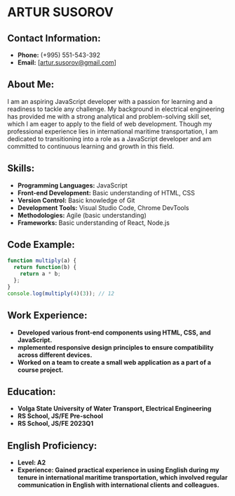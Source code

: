 # ARTUR SUSOROV

## Contact Information:
- **Phone:** (+995) 551-543-392
- **Email:** [artur.susorov@gmail.com]

## About Me:
I am an aspiring JavaScript developer with a passion for learning and a readiness to tackle any challenge. My background in electrical engineering has provided me with a strong analytical and problem-solving skill set, which I am eager to apply to the field of web development. Though my professional experience lies in international maritime transportation, I am dedicated to transitioning into a role as a JavaScript developer and am committed to continuous learning and growth in this field.

## Skills:
- **Programming Languages:** JavaScript
- **Front-end Development:** Basic understanding of HTML, CSS
- **Version Control:** Basic knowledge of Git
- **Development Tools:** Visual Studio Code, Chrome DevTools
- **Methodologies:** Agile (basic understanding)
- **Frameworks:** Basic understanding of React, Node.js

## Code Example:
```javascript
function multiply(a) {
  return function(b) {
    return a * b;
  };
}
console.log(multiply(4)(3)); // 12
```

## Work Experience:
- **Developed various front-end components using HTML, CSS, and JavaScript.**
- **mplemented responsive design principles to ensure compatibility across different devices.**
- **Worked on a team to create a small web application as a part of a course project.**

## Education:
- **Volga State University of Water Transport, Electrical Engineering**
- **RS School, JS/FE Pre-school**
- **RS School, JS/FE 2023Q1**

## English Proficiency:

- **Level: A2**
- **Experience: Gained practical experience in using English during my tenure in international maritime transportation, which involved regular communication in English with international clients and colleagues.**
